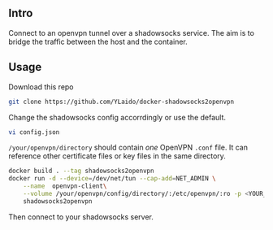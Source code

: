 ## Intro
Connect to an openvpn tunnel over a shadowsocks service. The aim is to bridge the traffic between the host and the container.

## Usage
Download this repo
```bash
git clone https://github.com/YLaido/docker-shadowsocks2openvpn
```
Change the shadowsocks config accorrdingly or use the default.
```bash
vi config.json
```
`/your/openvpn/directory` should contain *one* OpenVPN `.conf` file. It can reference other certificate files or key files in the same directory.

```bash
docker build . --tag shadowsocks2openvpn
docker run -d --device=/dev/net/tun --cap-add=NET_ADMIN \
    --name  openvpn-client\
    --volume /your/openvpn/config/directory/:/etc/openvpn/:ro -p <YOUR_SHADOWSOCKS_PORT>:8081 \
    shadowsocks2openvpn
```
Then connect to your shadowsocks server.
